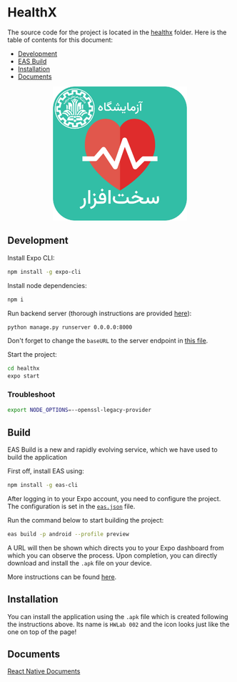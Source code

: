 # HealthX
The source code for the project is located in the [healthx](./healthx) folder. Here is the table of contents for this document:
  
  - [Development](#development)
  - [EAS Build](#build)
  - [Installation](#installation)
  - [Documents](#documents)

<div align="center">
  <img width="300px" src="/Code/app/healthx/assets/android_icon.png" alt="Application icon"/>
</div>

## Development

Install Expo CLI:

```bash
npm install -g expo-cli
```

Install node dependencies:

```bash
npm i
```

Run backend server (thorough instructions are provided [here](/Code/backend)):

```bash
python manage.py runserver 0.0.0.0:8000
```

Don't forget to change the `baseURL` to the server endpoint in [this file](/Code/app/healthx/src/api/base.js).

Start the project:

```bash
cd healthx
expo start
```

### Troubleshoot

```bash
export NODE_OPTIONS=--openssl-legacy-provider
```

## Build

EAS Build is a new and rapidly evolving service, which we have used to build the application

First off, install EAS using:

```bash
npm install -g eas-cli
```

After logging in to your Expo account, you need to configure the project. The configuration is set in the [`eas.json`](/Code/app/healthx/eas.json) file.

Run the command below to start building the project:

```bash
eas build -p android --profile preview
```

A URL will then be shown which directs you to your Expo dashboard from which you can observe the process. Upon completion, you can directly download and install the `.apk` file on your device.

More instructions can be found [here](https://docs.expo.dev/build-reference/apk/).

## Installation
You can install the application using the `.apk` file which is created following the instructions above. Its name is `HWLab 002` and the icon looks just like the one on top of the page!

## Documents

[React Native Documents](https://reactnative.dev/docs/integration-with-existing-apps)
